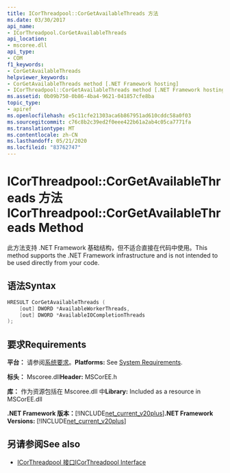 ```yaml
---
title: ICorThreadpool::CorGetAvailableThreads 方法
ms.date: 03/30/2017
api_name:
- ICorThreadpool.CorGetAvailableThreads
api_location:
- mscoree.dll
api_type:
- COM
f1_keywords:
- CorGetAvailableThreads
helpviewer_keywords:
- CorGetAvailableThreads method [.NET Framework hosting]
- ICorThreadpool::CorGetAvailableThreads method [.NET Framework hosting]
ms.assetid: 0b09b750-0b86-4ba4-9621-041857cfe8ba
topic_type:
- apiref
ms.openlocfilehash: e5c11cfe21303aca6b867951ad610cddc58a0f03
ms.sourcegitcommit: c76c8b2c39ed2f0eee422b61a2ab4c05ca7771fa
ms.translationtype: MT
ms.contentlocale: zh-CN
ms.lasthandoff: 05/21/2020
ms.locfileid: "83762747"
---
```

# <a name="icorthreadpoolcorgetavailablethreads-method"></a><span data-ttu-id="a0d94-102">ICorThreadpool::CorGetAvailableThreads 方法</span><span class="sxs-lookup"><span data-stu-id="a0d94-102">ICorThreadpool::CorGetAvailableThreads Method</span></span>
<span data-ttu-id="a0d94-103">此方法支持 .NET Framework 基础结构，但不适合直接在代码中使用。</span><span class="sxs-lookup"><span data-stu-id="a0d94-103">This method supports the .NET Framework infrastructure and is not intended to be used directly from your code.</span></span>  
  
## <a name="syntax"></a><span data-ttu-id="a0d94-104">语法</span><span class="sxs-lookup"><span data-stu-id="a0d94-104">Syntax</span></span>  
  
```cpp  
HRESULT CorGetAvailableThreads (  
    [out] DWORD *AvailableWorkerThreads,  
    [out] DWORD *AvailableIOCompletionThreads  
);  
```  
  
## <a name="requirements"></a><span data-ttu-id="a0d94-105">要求</span><span class="sxs-lookup"><span data-stu-id="a0d94-105">Requirements</span></span>  
 <span data-ttu-id="a0d94-106">**平台：** 请参阅[系统要求](../../get-started/system-requirements.md)。</span><span class="sxs-lookup"><span data-stu-id="a0d94-106">**Platforms:** See [System Requirements](../../get-started/system-requirements.md).</span></span>  
  
 <span data-ttu-id="a0d94-107">**标头：** Mscoree.dll</span><span class="sxs-lookup"><span data-stu-id="a0d94-107">**Header:** MSCorEE.h</span></span>  
  
 <span data-ttu-id="a0d94-108">**库：** 作为资源包括在 Mscoree.dll 中</span><span class="sxs-lookup"><span data-stu-id="a0d94-108">**Library:** Included as a resource in MSCorEE.dll</span></span>  
  
 <span data-ttu-id="a0d94-109">**.NET Framework 版本：**[!INCLUDE[net_current_v20plus](../../../../includes/net-current-v20plus-md.md)]</span><span class="sxs-lookup"><span data-stu-id="a0d94-109">**.NET Framework Versions:** [!INCLUDE[net_current_v20plus](../../../../includes/net-current-v20plus-md.md)]</span></span>  
  
## <a name="see-also"></a><span data-ttu-id="a0d94-110">另请参阅</span><span class="sxs-lookup"><span data-stu-id="a0d94-110">See also</span></span>

- [<span data-ttu-id="a0d94-111">ICorThreadpool 接口</span><span class="sxs-lookup"><span data-stu-id="a0d94-111">ICorThreadpool Interface</span></span>](icorthreadpool-interface.md)
